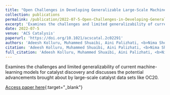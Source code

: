 ```yaml
---
title: "Open Challenges in Developing Generalizable Large-Scale Machine-Learning Models for Catalyst Discovery"
collection: publications
permalink: /publication/2022-07-5-Open-Challenges-in-Developing-Generalizable-Large-Scale-Machine-Learning-Models-for-Catalyst-Discovery
excerpt: 'Examines the challenges and limited generalizability of current machine-learning models for catalyst discovery and discusses the potential advancements brought about by large-scale catalyst data sets like OC20.'
date: 2022-07-5
venue: 'ACS Catalysis'
paperurl: 'https://doi.org/10.1021/acscatal.2c02291'
authors: 'Adeesh Kolluru, Muhammed Shuaibi, Aini Palizhati, <b>Nima Shoghi</b>, Abhishek Das, Brandon Wood, C Zitnick, John Kitchin, Zachary Ulissi'
citation: 'Adeesh Kolluru, Muhammed Shuaibi, Aini Palizhati, <b>Nima Shoghi</b>, Abhishek Das, Brandon Wood, C Zitnick, John Kitchin, Zachary Ulissi, ACS Catalysis, 2022.'
full_citation: 'Adeesh Kolluru, Muhammed Shuaibi, Aini Palizhati, <b>Nima Shoghi</b>, Abhishek Das, Brandon Wood, C Zitnick, John Kitchin, Zachary Ulissi, &quot;Open Challenges in Developing Generalizable Large-Scale Machine-Learning Models for Catalyst Discovery.&quot; ACS Catalysis, 2022.'
---
```

Examines the challenges and limited generalizability of current machine-learning models for catalyst discovery and discusses the potential advancements brought about by large-scale catalyst data sets like OC20.

[Access paper here](https://doi.org/10.1021/acscatal.2c02291){:target="_blank"}
